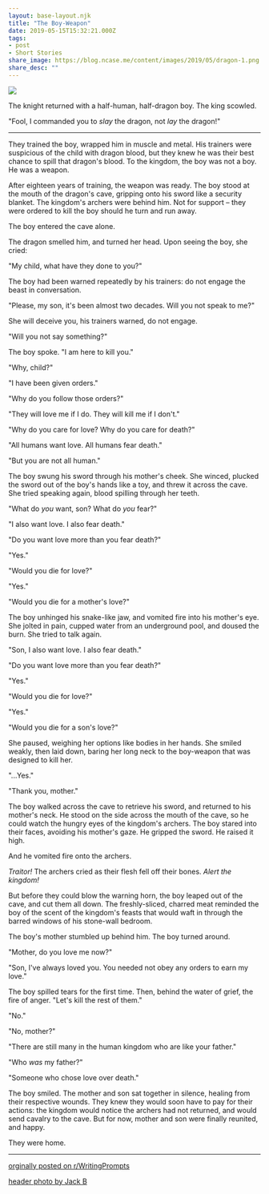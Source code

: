 ```yaml
---
layout: base-layout.njk
title: "The Boy-Weapon"
date: 2019-05-15T15:32:21.000Z
tags:
- post
- Short Stories
share_image: https://blog.ncase.me/content/images/2019/05/dragon-1.png
share_desc: ""
---
```


![](/content/images/2019/05/dragon.png)

The knight returned with a half-human, half-dragon boy. The king scowled.

"Fool, I commanded you to _slay_ the dragon, not _lay_ the dragon!"

* * *

They trained the boy, wrapped him in muscle and metal. His trainers were suspicious of the child with dragon blood, but they knew he was their best chance to spill that dragon's blood. To the kingdom, the boy was not a boy. He was a weapon.

After eighteen years of training, the weapon was ready. The boy stood at the mouth of the dragon's cave, gripping onto his sword like a security blanket. The kingdom's archers were behind him. Not for support – they were ordered to kill the boy should he turn and run away.

The boy entered the cave alone.

The dragon smelled him, and turned her head. Upon seeing the boy, she cried:

"My child, what have they done to you?"

The boy had been warned repeatedly by his trainers: do not engage the beast in conversation.

"Please, my son, it's been almost two decades. Will you not speak to me?"

She will deceive you, his trainers warned, do not engage.

"Will you not say something?"

The boy spoke. "I am here to kill you."

"Why, child?"

"I have been given orders."

"Why do you follow those orders?"

"They will love me if I do. They will kill me if I don't."

"Why do you care for love? Why do you care for death?"

"All humans want love. All humans fear death."

"But you are not all human."

The boy swung his sword through his mother's cheek. She winced, plucked the sword out of the boy's hands like a toy, and threw it across the cave. She tried speaking again, blood spilling through her teeth.

"What do _you_ want, son? What do _you_ fear?"

"I also want love. I also fear death."

"Do you want love more than you fear death?"

"Yes."

"Would you die for love?"

"Yes."

"Would you die for a mother's love?"

The boy unhinged his snake-like jaw, and vomited fire into his mother's eye. She jolted in pain, cupped water from an underground pool, and doused the burn. She tried to talk again.

"Son, I also want love. I also fear death."

"Do you want love more than you fear death?"

"Yes."

"Would you die for love?"

"Yes."

"Would you die for a son's love?"

She paused, weighing her options like bodies in her hands. She smiled weakly, then laid down, baring her long neck to the boy-weapon that was designed to kill her.

"...Yes."

"Thank you, mother."

The boy walked across the cave to retrieve his sword, and returned to his mother's neck. He stood on the side across the mouth of the cave, so he could watch the hungry eyes of the kingdom's archers. The boy stared into their faces, avoiding his mother's gaze. He gripped the sword. He raised it high.

And he vomited fire onto the archers.

_Traitor!_ The archers cried as their flesh fell off their bones. _Alert the kingdom!_

But before they could blow the warning horn, the boy leaped out of the cave, and cut them all down. The freshly-sliced, charred meat reminded the boy of the scent of the kingdom's feasts that would waft in through the barred windows of his stone-wall bedroom.

The boy's mother stumbled up behind him. The boy turned around.

"Mother, do you love me now?"

"Son, I've always loved you. You needed not obey any orders to earn my love."

The boy spilled tears for the first time. Then, behind the water of grief, the fire of anger. "Let's kill the rest of them."

"No."

"No, mother?"

"There are still many in the human kingdom who are like your father."

"Who _was_ my father?"

"Someone who chose love over death."

The boy smiled. The mother and son sat together in silence, healing from their respective wounds. They knew they would soon have to pay for their actions: the kingdom would notice the archers had not returned, and would send cavalry to the cave. But for now, mother and son were finally reunited, and happy.

They were home.

* * *

[orginally posted on r/WritingPrompts](https://www.reddit.com/r/WritingPrompts/comments/box2fk/wp_a_royal_knight_enters_a_cave_to_slay_a_beast/enmdl1z/)

[header photo by Jack B](https://unsplash.com/photos/hRwrvvZHk70)